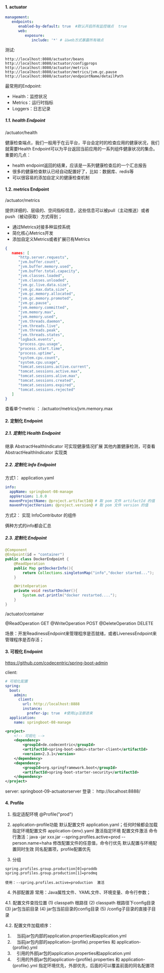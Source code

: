 #### 1. actuator
```yaml
management:
   endpoints:
      enabled-by-default: true  #默认开启所有监控端点  true
      web:
         exposure:
            include: '*' # 以web方式暴露所有端点
```

测试: 
```text
http://localhost:8080/actuator/beans
http://localhost:8080/actuator/configprops
http://localhost:8080/actuator/metrics
http://localhost:8080/actuator/metrics/jvm.gc.pause
http://localhost:8080/actuator/endpointName/detailPath
```

最常用的Endpoint: 
- Health：监控状况
- Metrics：运行时指标
- Loggers：日志记录


##### 1.1. health Endpoint
/actuator/health

健康检查端点，我们一般用于在云平台，平台会定时的检查应用的健康状况，我们就需要Health Endpoint可以为平台返回当前应用的一系列组件健康状况的集合。
重要的几点：
- health endpoint返回的结果，应该是一系列健康检查后的一个汇总报告
- 很多的健康检查默认已经自动配置好了，比如：数据库、redis等
- 可以很容易的添加自定义的健康检查机制

#### 1.2. metrics Endpoint
/actuator/metrics

提供详细的、层级的、空间指标信息，这些信息可以被pull（主动推送）或者push（被动获取）方式得到；
- 通过Metrics对接多种监控系统
- 简化核心Metrics开发
- 添加自定义Metrics或者扩展已有Metrics

```json
{
   names: [
      "http.server.requests",
      "jvm.buffer.count",
      "jvm.buffer.memory.used",
      "jvm.buffer.total.capacity",
      "jvm.classes.loaded",
      "jvm.classes.unloaded",
      "jvm.gc.live.data.size",
      "jvm.gc.max.data.size",
      "jvm.gc.memory.allocated",
      "jvm.gc.memory.promoted",
      "jvm.gc.pause",
      "jvm.memory.committed",
      "jvm.memory.max",
      "jvm.memory.used",
      "jvm.threads.daemon",
      "jvm.threads.live",
      "jvm.threads.peak",
      "jvm.threads.states",
      "logback.events",
      "process.cpu.usage",
      "process.start.time",
      "process.uptime",
      "system.cpu.count",
      "system.cpu.usage",
      "tomcat.sessions.active.current",
      "tomcat.sessions.active.max",
      "tomcat.sessions.alive.max",
      "tomcat.sessions.created",
      "tomcat.sessions.expired",
      "tomcat.sessions.rejected"
   ]
}
```

查看单个metric ： /actuator/metrics/jvm.memory.max



#### 2. 定制化 Endpoint
##### 2.1. 定制化 Health Endpoint
继承 AbstractHealthIndicator 可实现健康情况扩展
其他内置健康检测，可查看 AbstractHealthIndicator 实现类


##### 2.2. 定制化 Info Endpoint
方式1：
application.yaml
```yaml
info:
  appName: springboot-08-manage
  appVersion: 1.0.0
  mavenProjectName: @project.artifactId@ # 取 pom 文件 artifactId 的值
  mavenProjectVersion: @project.version@ # 取 pom 文件 version 的值
```

方式2：
实现 InfoContributor 的组件

俩种方式的info都会汇总

##### 2.3. 定制化 Endpoint
```java
@Component
@Endpoint(id = "container")
public class DockerEndpoint {
    @ReadOperation
    public Map getDockerInfo(){
        return Collections.singletonMap("info","docker started...");
    }

    @WriteOperation
    private void restartDocker(){
        System.out.println("docker restarted....");
    }
}
```
/actuator/container

@ReadOperation GET
@WriteOperation POST
@DeleteOperation DELETE

场景：开发ReadinessEndpoint来管理程序是否就绪，或者LivenessEndpoint来管理程序是否存活；

#### 3. 可视化 Endpoint
https://github.com/codecentric/spring-boot-admin

client:
```yaml
# 可视化配置
spring:
  boot:
    admin:
      client:
        url: http://localhost:8888
        instance:
          prefer-ip: true  #使用ip注册进来
  application:
    name: springboot-08-manage
```
```xml
<project>
    <!-- 可视化 -->
    <dependency>
        <groupId>de.codecentric</groupId>
        <artifactId>spring-boot-admin-starter-client</artifactId>
        <version>2.3.1</version>
    </dependency>
    <dependency>
        <groupId>org.springframework.boot</groupId>
        <artifactId>spring-boot-starter-security</artifactId>
    </dependency>
</project>
```

server:
springboot-09-actuatorserver
登录： http://localhost:8888/

#### 4. Profile
1. 指定适配环境
@Profile("prod") 

2. application-profile功能
默认配置文件  application.yaml；任何时候都会加载
指定环境配置文件  application-{env}.yaml
激活指定环境
配置文件激活
命令行激活：java -jar xxx.jar --spring.profiles.active=prod  --person.name=haha
修改配置文件的任意值，命令行优先
默认配置与环境配置同时生效
同名配置项，profile配置优先

3. 分组
```text
spring.profiles.group.production[0]=proddb
spring.profiles.group.production[1]=prodmq

使用：--spring.profiles.active=production  激活
```

4. 外部配置源
常用：Java属性文件、YAML文件、环境变量、命令行参数；

4.1. 配置文件查找位置
(1) classpath 根路径
(2) classpath 根路径下config目录
(3) jar包当前目录
(4) jar包当前目录的config目录
(5) /config子目录的直接子目录

4.2. 配置文件加载顺序：
1. 　当前jar包内部的application.properties和application.yml
2. 　当前jar包内部的application-{profile}.properties 和 application-{profile}.yml
3. 　引用的外部jar包的application.properties和application.yml
4. 　引用的外部jar包的application-{profile}.properties 和 application-{profile}.yml 
指定环境优先，外部优先，后面的可以覆盖前面的同名配置项